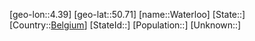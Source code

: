 ﻿---
location: [50.71,4.39]
type: City
tags:
- geo/City


SpocWebEntityId: 35472
isDeleted: false
confidential: public

---
[geo-lon::4.39]
[geo-lat::50.71]
[name::Waterloo]
[State::]
[Country::[Belgium](geo/Continent/Europe/Belgium.md)]
[StateId::]
[Population::]
[Unknown::]

